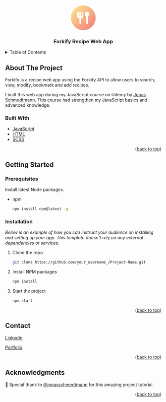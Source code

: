 <!-- PROJECT LOGO -->
<br />
<div align="center">
  <a href="https://github.com/othneildrew/Best-README-Template">
    <img src="./src/img/favicon.png" alt="Logo" width="80" height="80">
  </a>

  <h3 align="center">Forkify Recipe Web App</h3>

</div>



<!-- TABLE OF CONTENTS -->
<details>
  <summary>Table of Contents</summary>
  <ol>
    <li>
      <a href="#about-the-project">About The Project</a>
      <ul>
        <li><a href="#built-with">Built With</a></li>
      </ul>
    </li>
    <li>
      <a href="#getting-started">Getting Started</a>
      <ul>
        <li><a href="#prerequisites">Prerequisites</a></li>
        <li><a href="#installation">Installation</a></li>
      </ul>
    </li>
    <li><a href="#contact">Contact</a></li>
    <li><a href="#acknowledgments">Acknowledgments</a></li>
  </ol>
</details>



<!-- ABOUT THE PROJECT -->
## About The Project

Forkify is a recipe web app using the Forkify API to allow users to search, view, modify, bookmark and add recipes.

I built this web app during my JavaScript course on Udemy by [Jonas Schmedtmann](https://www.udemy.com/course/the-complete-javascript-course/#instructor-1). This course had strengthen my JavaScript basics and advanced knowledge. 


### Built With

* [JavaScript](https://www.javascript.com/)
* [HTML](https://html.com/)
* [SCSS](https://sass-lang.com/)

<p align="right">(<a href="#top">back to top</a>)</p>



<!-- GETTING STARTED -->
## Getting Started



### Prerequisites

Install latest Node packages.
* npm
  ```sh
  npm install npm@latest -g
  ```

### Installation

_Below is an example of how you can instruct your audience on installing and setting up your app. This template doesn't rely on any external dependencies or services._


1. Clone the repo
   ```sh
   git clone https://github.com/your_username_/Project-Name.git
   ```
2. Install NPM packages
   ```sh
   npm install
   ```
4. Start the project
   ```sh
   npm start
   ```

<p align="right">(<a href="#top">back to top</a>)</p>



<!-- CONTACT -->
## Contact

[LinkedIn](https://www.linkedin.com/in/patrick-lee-/) 

[Portfolio](honeybutteralmond.netlify.app)

<p align="right">(<a href="#top">back to top</a>)</p>



<!-- ACKNOWLEDGMENTS -->
## Acknowledgments

🌟 Special thank to [@jonasschmedtmann](https://github.com/jonasschmedtmann) for this amazing project tutorial.


<p align="right">(<a href="#top">back to top</a>)</p>

